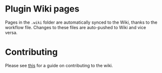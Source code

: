 # Plugin Wiki pages
Pages in the `.wiki` folder are automatically synced to the Wiki, thanks to the workflow file.
Changes to these files are auto-pushed to Wiki and vice versa.

# Contributing
Please see [this](./.github/CONTRIBUTING.md) for a guide on contributing to the wiki.
